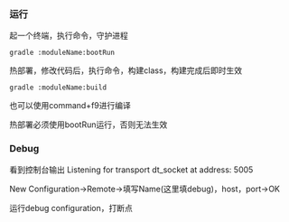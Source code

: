 ### 运行

起一个终端，执行命令，守护进程
```
gradle :moduleName:bootRun
```

热部署，修改代码后，执行命令，构建class，构建完成后即时生效

```
gradle :moduleName:build
```

也可以使用command+f9进行编译

热部署必须使用bootRun运行，否则无法生效


### Debug

看到控制台输出
Listening for transport dt_socket at address: 5005

New Configuration->Remote->填写Name(这里填debug)，host，port->OK

运行debug configuration，打断点

